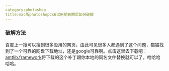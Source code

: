 ```yaml
---
category:photoshop
title:mac版photoshopCs6试用期到期后如何破解
---
```



### 破解方法
百度上一搜可以搜到很多没用的网页，由此可见很多人都遇到了这个问题，猫猫找到了一个可靠的网盘下载地址，还是google可靠啊。点击这里去下载吧：<a href="https://pan.baidu.com/s/1gdiM3IV">amtlib.framework</a>将下载的这个补丁跟你本地的同名文件替换就可以了，哈哈哈哈哈。